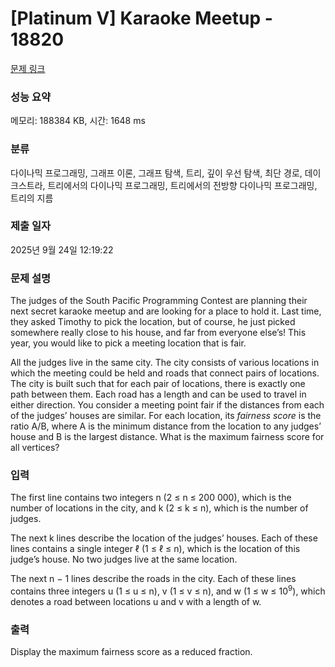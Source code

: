 # [Platinum V] Karaoke Meetup - 18820 

[문제 링크](https://www.acmicpc.net/problem/18820) 

### 성능 요약

메모리: 188384 KB, 시간: 1648 ms

### 분류

다이나믹 프로그래밍, 그래프 이론, 그래프 탐색, 트리, 깊이 우선 탐색, 최단 경로, 데이크스트라, 트리에서의 다이나믹 프로그래밍, 트리에서의 전방향 다이나믹 프로그래밍, 트리의 지름

### 제출 일자

2025년 9월 24일 12:19:22

### 문제 설명

<p>The judges of the South Pacific Programming Contest are planning their next secret karaoke meetup and are looking for a place to hold it. Last time, they asked Timothy to pick the location, but of course, he just picked somewhere really close to his house, and far from everyone else’s! This year, you would like to pick a meeting location that is fair.</p>

<p>All the judges live in the same city. The city consists of various locations in which the meeting could be held and roads that connect pairs of locations. The city is built such that for each pair of locations, there is exactly one path between them. Each road has a length and can be used to travel in either direction. You consider a meeting point fair if the distances from each of the judges’ houses are similar. For each location, its <em>fairness score</em> is the ratio A/B, where A is the minimum distance from the location to any judges’ house and B is the largest distance. What is the maximum fairness score for all vertices?</p>

### 입력 

 <p>The first line contains two integers n (2 ≤ n ≤ 200 000), which is the number of locations in the city, and k (2 ≤ k ≤ n), which is the number of judges.</p>

<p>The next k lines describe the location of the judges’ houses. Each of these lines contains a single integer ℓ (1 ≤ ℓ ≤ n), which is the location of this judge’s house. No two judges live at the same location.</p>

<p>The next n − 1 lines describe the roads in the city. Each of these lines contains three integers u (1 ≤ u ≤ n), v (1 ≤ v ≤ n), and w (1 ≤ w ≤ 10<sup>9</sup>), which denotes a road between locations u and v with a length of w.</p>

### 출력 

 <p>Display the maximum fairness score as a reduced fraction.</p>

